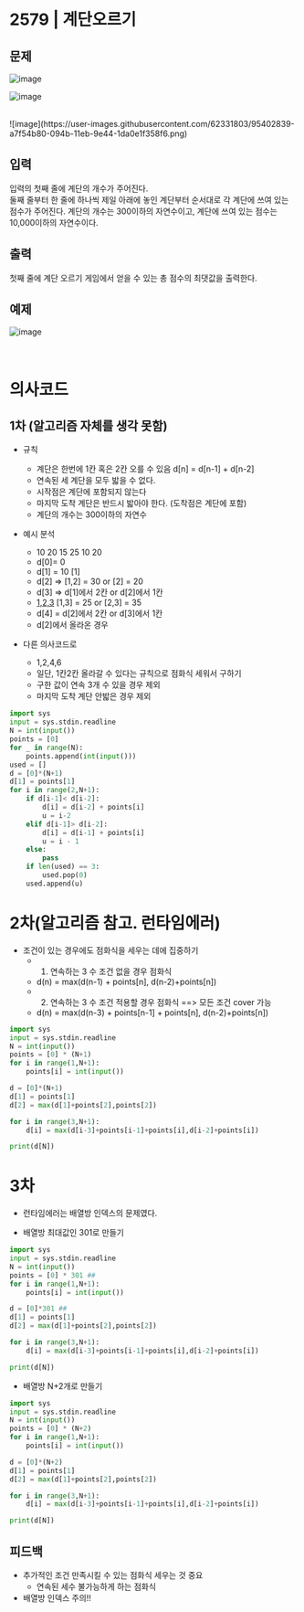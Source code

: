 # 2579 | 계단오르기
## 문제

![image](https://user-images.githubusercontent.com/62331803/95402814-9744d580-094b-11eb-929e-8223ff215a43.png)
<br>

![image](https://user-images.githubusercontent.com/62331803/95402827-a166d400-094b-11eb-83c2-02fe218192ce.png)

<br>
![image](https://user-images.githubusercontent.com/62331803/95402839-a7f54b80-094b-11eb-9e44-1da0e1f358f6.png)

## 입력
입력의 첫째 줄에 계단의 개수가 주어진다.
<br>
둘째 줄부터 한 줄에 하나씩 제일 아래에 놓인 계단부터 순서대로 각 계단에 쓰여 있는 점수가 주어진다. 계단의 개수는 300이하의 자연수이고, 계단에 쓰여 있는 점수는 10,000이하의 자연수이다.

## 출력
첫째 줄에 계단 오르기 게임에서 얻을 수 있는 총 점수의 최댓값을 출력한다.

## 예제

![image](https://user-images.githubusercontent.com/62331803/95402896-ceb38200-094b-11eb-8994-8ca00753c096.png)

<br>

# 의사코드
## 1차 (알고리즘 자체를 생각 못함) 

- 규칙
   - 계단은 한번에 1칸 혹은 2칸 오를 수 있음 d[n] = d[n-1] + d[n-2]
   - 연속된 세 계단을 모두 밟을 수 없다.
   - 시작점은 계단에 포함되지 않는다
   - 마지막 도착 계단은 반드시 밟아야 한다. (도착점은 계단에 포함)
   - 계단의 개수는 300이하의 자연수

- 예시 분석
   - 10 20 15 25 10 20
   - d[0]= 0
   - d[1] = 10 [1]
   - d[2] => [1,2] = 30 or [2] = 20
   - d[3] => d[1]에서 2칸 or d[2]에서 1칸
   - [1,2,3](x) [1,3] = 25 or [2,3] = 35
   - d[4] = d[2]에서 2칸 or d[3]에서 1칸
   - d[2]에서 올라온 경우

- 다른 의사코드로
   - 1,2,4,6
   - 일단, 1칸2칸 올라갈 수 있다는 규칙으로 점화식 세워서 구하기
   - 구한 값이 연속 3개 수 있을 경우 제외
   - 마지막 도착 계단 안밟은 경우 제외

```python
import sys
input = sys.stdin.readline
N = int(input())
points = [0]
for _ in range(N):
    points.append(int(input()))
used = []
d = [0]*(N+1)
d[1] = points[1]
for i in range(2,N+1):
    if d[i-1]< d[i-2]:
        d[i] = d[i-2] + points[i]
        u = i-2
    elif d[i-1]> d[i-2]:
        d[i] = d[i-1] + points[i]
        u = i - 1
    else:
        pass
    if len(used) == 3:
        used.pop(0)
    used.append(u)
```

# 2차(알고리즘 참고. 런타임에러)
- 조건이 있는 경우에도 점화식을 세우는 데에 집중하기
    - 1) 연속하는 3 수 조건 없을 경우 점화식
    - d(n) = max(d(n-1) + points[n], d(n-2)+points[n])
    - 2) 연속하는 3 수 조건 적용할 경우 점화식 ==> 모든 조건 cover 가능
    - d(n) = max(d(n-3) + points[n-1] + points[n], d(n-2)+points[n])

```python
import sys
input = sys.stdin.readline
N = int(input())
points = [0] * (N+1)
for i in range(1,N+1):
    points[i] = int(input())

d = [0]*(N+1)
d[1] = points[1]
d[2] = max(d[1]+points[2],points[2])

for i in range(3,N+1):
    d[i] = max(d[i-3]+points[i-1]+points[i],d[i-2]+points[i])

print(d[N])
```

# 3차
- 런타임에러는 배열방 인덱스의 문제였다.

- 배열방 최대값인 301로 만들기
```python
import sys
input = sys.stdin.readline
N = int(input())
points = [0] * 301 ##
for i in range(1,N+1):
    points[i] = int(input())

d = [0]*301 ##
d[1] = points[1]
d[2] = max(d[1]+points[2],points[2])

for i in range(3,N+1):
    d[i] = max(d[i-3]+points[i-1]+points[i],d[i-2]+points[i])

print(d[N])
```


- 배열방 N+2개로 만들기
```python
import sys
input = sys.stdin.readline
N = int(input())
points = [0] * (N+2)
for i in range(1,N+1):
    points[i] = int(input())

d = [0]*(N+2)
d[1] = points[1]
d[2] = max(d[1]+points[2],points[2])

for i in range(3,N+1):
    d[i] = max(d[i-3]+points[i-1]+points[i],d[i-2]+points[i])

print(d[N])

```

## 피드백
- 추가적인 조건 만족시킬 수 있는 점화식 세우는 것 중요
    - 연속된 세수 불가능하게 하는 점화식
- 배열방 인덱스 주의!!
